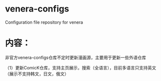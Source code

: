 # venera-configs
Configuration file repository for venera

# 内容：
非官方venera-configs仓库不定时更新漫画源，主要用于更新一些外语仓库

（1）更新ComicK仓库，支持主页展示，搜索（全语言），目前多语言只支持英文（展示不支持韩文，日文，俄文）

